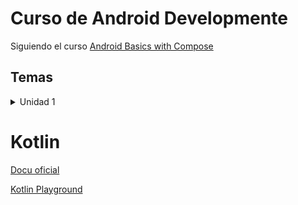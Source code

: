 # Curso de Android Developmente

Siguiendo el curso [Android Basics with Compose](https://developer.android.com/courses/android-basics-compose/course)

## Temas

<details>
<summary>Unidad 1</summary>

- [1.1.3 - Hello world](./unit1/kotlin/hello_word/)
- [1.1.4 - Variables y Constantes](./unit1/kotlin/variables/)
- [1.1.5 - Functions](./unit1/kotlin/functions/)
- [1.2.2 - First Android App with Compose](./unit1/IDE/unit_1.2.2/)
- [1.3.3 & 1.3.4 - Birthday Card App with Compose](./unit1/JetpackCompose/)
- [1.3.5 Exercises](https://github.com/LuisParedes1/Android/tree/master/unit1/Exercises/)
- [1.3.6 Business Card app](https://github.com/LuisParedes1/Android/tree/master/unit1/Exercises/businessCard)

</details>

# Kotlin

[Docu oficial](https://kotlinlang.org/docs/home.html)

[Kotlin Playground](https://developer.android.com/training/kotlinplayground)
